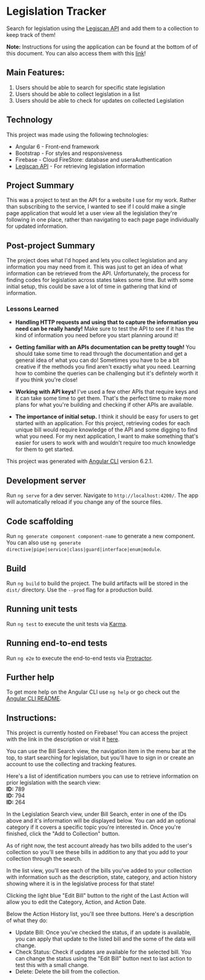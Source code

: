 # Legislation Tracker
Search for legislation using the [Legiscan API](https://legiscan.com/legiscan) and add them to a collection to keep track of them!

__Note:__ Instructions for using the application can be found at the bottom of of this document. You can also access them with this [link](#instructions)!

## Main Features:
1. Users should be able to search for specific state legislation
2. Users should be able to collect legislation in a list
3. Users should be able to check for updates on collected Legislation

## Technology
This project was made using the following technologies:
* Angular 6 - Front-end framework
* Bootstrap - For styles and responsiveness
* Firebase - Cloud FireStore: database and useraAuthentication
* [Legiscan API](https://legiscan.com/legiscan) - For retrieving legislation information

## Project Summary
This was a project to test an the API for a website I use for my work. Rather than subscribing to the service, I wanted to see if I could make a single page application that would let a user view all the legislation they're following in one place, rather than navigating to each page page individually for updated information.

## Post-project Summary
The project does what I'd hoped and lets you collect legislation and any information you may need from it. This was just to get an idea of what information can be retrieved from the API. Unfortunately, the process for finding codes for legislation across states takes some time. But with some initial setup, this could be save a lot of time in gathering that kind of information.

### Lessons Learned
* __Handling HTTP requests and using that to capture the information you need can be really handy!__ Make sure to test the API to see if it has the kind of information you need before you start planning around it!

* __Getting familiar with an APIs documentation can be pretty tough!__ You should take some time to read through the documentation and get a general idea of what you can do! Sometimes you have to be a bit creative if the methods you find aren't exactly what you need. Learning how to combine the queries can be challenging but it's defintely worth it if you think you're close!

* __Working with API keys!__ I've used a few other APIs that require keys and it can take some time to get them. That's the perfect time to make more plans for what you're building and checking if other APIs are available.

* __The importance of initial setup.__ I think it should be easy for users to get started with an application. For this project, retrieving codes for each unique bill would require knowledge of the API and some digging to find what you need. For my next application, I want to make something that's easier for users to work with and wouldn't require too much knowledge for them to get started.

This project was generated with [Angular CLI](https://github.com/angular/angular-cli) version 6.2.1.

## Development server

Run `ng serve` for a dev server. Navigate to `http://localhost:4200/`. The app will automatically reload if you change any of the source files.

## Code scaffolding

Run `ng generate component component-name` to generate a new component. You can also use `ng generate directive|pipe|service|class|guard|interface|enum|module`.

## Build

Run `ng build` to build the project. The build artifacts will be stored in the `dist/` directory. Use the `--prod` flag for a production build.

## Running unit tests

Run `ng test` to execute the unit tests via [Karma](https://karma-runner.github.io).

## Running end-to-end tests

Run `ng e2e` to execute the end-to-end tests via [Protractor](http://www.protractortest.org/).

## Further help

To get more help on the Angular CLI use `ng help` or go check out the [Angular CLI README](https://github.com/angular/angular-cli/blob/master/README.md).

## Instructions: 
This project is currently hosted on Firebase! You can access the project with the link in the description or visit it [here](https://project-host-test-1c4bb.firebaseapp.com/submit).

You can use the Bill Search view, the navigation item in the menu bar at the top, to start searching for legislation, but you'll have to sign in or create an account to use the collecting and tracking features.

Here's a list of identification numbers you can use to retrieve information on prior legislation with the search view:\
__ID:__ 789\
__ID:__ 794\
__ID:__ 264

In the Legislation Search view, under Bill Search, enter in one of the IDs above and it's information will be displayed below. You can add an optional category if it covers a specific topic you're interested in. Once you're finished, click the "Add to Collection" button.

As of right now, the test account already has two bills added to the user's collection so you'll see these bills in addition to any that you add to your collection through the search.

In the list view, you'll see each of the bills you've added to your collection with information such as the description, state, category, and action history showing where it is in the legislative process for that state!

Clicking the light blue "Edit Bill" button to the right of the Last Action will allow you to edit the Category, Action, and Action Date. 

Below the Action History list, you'll see three buttons. Here's a description of what they do:
* Update Bill: Once you've checked the status, if an update is available, you can apply that update to the listed bill and the some of the data will change.
* Check Status: Check if updates are available for the selected bill. You can change the status using the "Edit Bill" button next to last action to test this with a small change.
* Delete: Delete the bill from the collection.
